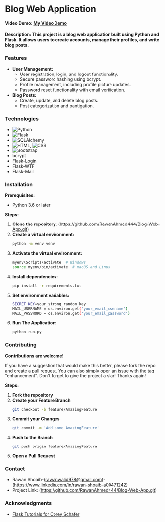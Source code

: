 # Blog Web Application

#### Video Demo:  [My Video Demo](https://youtu.be/NysQ3zOpDI0?si=j6e9Uj0EV4PYEImY)
#### Description: This project is a blog web application built using Python and Flask. It allows users to create accounts, manage their profiles, and write blog posts.

### Features

* **User Management:**
  * User registration, login, and logout functionality.
  * Secure password hashing using bcrypt.
  * Profile management, including profile picture updates.
  * Password reset functionality with email verification.
* **Blog Posts:**
  * Create, update, and delete blog posts.
  * Post categorization and pantigation.

### Technologies
* ![Python](python.png)
* ![Flask](flask.png)
* ![SQLAlchemy](SQLAlchemy.png)
* ![HTML](html.png), ![CSS](css.png)
* ![Bootstrap](bootstrap.png)
* bcrypt
* Flask-Login
* Flask-WTF
* Flask-Mail

### Installation

**Prerequisites:**
* Python 3.6 or later

**Steps:**

1. **Clone the repository:** (https://github.com/RawanAhmed444/Blog-Web-App.git)
2. **Create a virtual environment:**
   ```bash
   python -m venv venv
3. **Activate the virtual environment:**
   ```bash
   myenv\Scripts\activate  # Windows
   source myenv/bin/activate  # macOS and Linux
4. **Install dependencies:**
   ```bash
   pip install -r requirements.txt
5. **Set environment variables:**
   ```bash
   SECRET_KEY=your_strong_random_key
   MAIL_USERNAME = os.environ.get('your_email_usename')
   MAIL_PASSWORD = os.environ.get('your_email_password')
6. **Run The Application:**
   ```bash
   python run.py

### Contributing

**Contributions are welcome!**

If you have a suggestion that would make this better, please fork the repo and create a pull request.
You can also simply open an issue with the tag "enhancement". Don't forget to give the project a star! Thanks again!

**Steps:**

1. **Fork the repository**
2. **Create your Feature Branch**
   ```bash
   git checkout -b feature/AmazingFeature
3. **Commit your Changes**
   ```bash
   git commit -m 'Add some AmazingFeature'
4. **Push to the Branch**
   ```bash
   git push origin feature/AmazingFeature
5. **Open a Pull Request**

### Contact

* Rawan Shoaib-(rawanwalid978@gmail.com)-(https://www.linkedin.com/in/rawan-shoaib-a00471242)
* Project Link: (https://github.com/RawanAhmed444/Blog-Web-App.git)

### Acknowledgments

* [Flask Tutorials for Corey Schafer](https://youtube.com/playlist?list=PL-osiE80TeTs4UjLw5MM6OjgkjFeUxCYH&si=cDeca5Rm5cnKqxQx)
